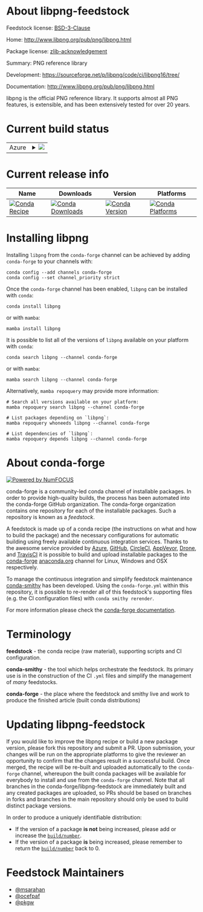 About libpng-feedstock
======================

Feedstock license: [BSD-3-Clause](https://github.com/conda-forge/libpng-feedstock/blob/main/LICENSE.txt)

Home: http://www.libpng.org/pub/png/libpng.html

Package license: [zlib-acknowledgement](http://www.libpng.org/pub/png/src/libpng-LICENSE.txt)

Summary: PNG reference library

Development: https://sourceforge.net/p/libpng/code/ci/libpng16/tree/

Documentation: http://www.libpng.org/pub/png/libpng.html

libpng is the official PNG reference library. It supports almost all PNG
features, is extensible, and has been extensively tested for over 20 years.


Current build status
====================


<table>
    
  <tr>
    <td>Azure</td>
    <td>
      <details>
        <summary>
          <a href="https://dev.azure.com/conda-forge/feedstock-builds/_build/latest?definitionId=561&branchName=main">
            <img src="https://dev.azure.com/conda-forge/feedstock-builds/_apis/build/status/libpng-feedstock?branchName=main">
          </a>
        </summary>
        <table>
          <thead><tr><th>Variant</th><th>Status</th></tr></thead>
          <tbody><tr>
              <td>linux_64</td>
              <td>
                <a href="https://dev.azure.com/conda-forge/feedstock-builds/_build/latest?definitionId=561&branchName=main">
                  <img src="https://dev.azure.com/conda-forge/feedstock-builds/_apis/build/status/libpng-feedstock?branchName=main&jobName=linux&configuration=linux%20linux_64_" alt="variant">
                </a>
              </td>
            </tr><tr>
              <td>linux_aarch64</td>
              <td>
                <a href="https://dev.azure.com/conda-forge/feedstock-builds/_build/latest?definitionId=561&branchName=main">
                  <img src="https://dev.azure.com/conda-forge/feedstock-builds/_apis/build/status/libpng-feedstock?branchName=main&jobName=linux&configuration=linux%20linux_aarch64_" alt="variant">
                </a>
              </td>
            </tr><tr>
              <td>linux_ppc64le</td>
              <td>
                <a href="https://dev.azure.com/conda-forge/feedstock-builds/_build/latest?definitionId=561&branchName=main">
                  <img src="https://dev.azure.com/conda-forge/feedstock-builds/_apis/build/status/libpng-feedstock?branchName=main&jobName=linux&configuration=linux%20linux_ppc64le_" alt="variant">
                </a>
              </td>
            </tr><tr>
              <td>osx_64</td>
              <td>
                <a href="https://dev.azure.com/conda-forge/feedstock-builds/_build/latest?definitionId=561&branchName=main">
                  <img src="https://dev.azure.com/conda-forge/feedstock-builds/_apis/build/status/libpng-feedstock?branchName=main&jobName=osx&configuration=osx%20osx_64_" alt="variant">
                </a>
              </td>
            </tr><tr>
              <td>osx_arm64</td>
              <td>
                <a href="https://dev.azure.com/conda-forge/feedstock-builds/_build/latest?definitionId=561&branchName=main">
                  <img src="https://dev.azure.com/conda-forge/feedstock-builds/_apis/build/status/libpng-feedstock?branchName=main&jobName=osx&configuration=osx%20osx_arm64_" alt="variant">
                </a>
              </td>
            </tr><tr>
              <td>win_64</td>
              <td>
                <a href="https://dev.azure.com/conda-forge/feedstock-builds/_build/latest?definitionId=561&branchName=main">
                  <img src="https://dev.azure.com/conda-forge/feedstock-builds/_apis/build/status/libpng-feedstock?branchName=main&jobName=win&configuration=win%20win_64_" alt="variant">
                </a>
              </td>
            </tr>
          </tbody>
        </table>
      </details>
    </td>
  </tr>
</table>

Current release info
====================

| Name | Downloads | Version | Platforms |
| --- | --- | --- | --- |
| [![Conda Recipe](https://img.shields.io/badge/recipe-libpng-green.svg)](https://anaconda.org/conda-forge/libpng) | [![Conda Downloads](https://img.shields.io/conda/dn/conda-forge/libpng.svg)](https://anaconda.org/conda-forge/libpng) | [![Conda Version](https://img.shields.io/conda/vn/conda-forge/libpng.svg)](https://anaconda.org/conda-forge/libpng) | [![Conda Platforms](https://img.shields.io/conda/pn/conda-forge/libpng.svg)](https://anaconda.org/conda-forge/libpng) |

Installing libpng
=================

Installing `libpng` from the `conda-forge` channel can be achieved by adding `conda-forge` to your channels with:

```
conda config --add channels conda-forge
conda config --set channel_priority strict
```

Once the `conda-forge` channel has been enabled, `libpng` can be installed with `conda`:

```
conda install libpng
```

or with `mamba`:

```
mamba install libpng
```

It is possible to list all of the versions of `libpng` available on your platform with `conda`:

```
conda search libpng --channel conda-forge
```

or with `mamba`:

```
mamba search libpng --channel conda-forge
```

Alternatively, `mamba repoquery` may provide more information:

```
# Search all versions available on your platform:
mamba repoquery search libpng --channel conda-forge

# List packages depending on `libpng`:
mamba repoquery whoneeds libpng --channel conda-forge

# List dependencies of `libpng`:
mamba repoquery depends libpng --channel conda-forge
```


About conda-forge
=================

[![Powered by
NumFOCUS](https://img.shields.io/badge/powered%20by-NumFOCUS-orange.svg?style=flat&colorA=E1523D&colorB=007D8A)](https://numfocus.org)

conda-forge is a community-led conda channel of installable packages.
In order to provide high-quality builds, the process has been automated into the
conda-forge GitHub organization. The conda-forge organization contains one repository
for each of the installable packages. Such a repository is known as a *feedstock*.

A feedstock is made up of a conda recipe (the instructions on what and how to build
the package) and the necessary configurations for automatic building using freely
available continuous integration services. Thanks to the awesome service provided by
[Azure](https://azure.microsoft.com/en-us/services/devops/), [GitHub](https://github.com/),
[CircleCI](https://circleci.com/), [AppVeyor](https://www.appveyor.com/),
[Drone](https://cloud.drone.io/welcome), and [TravisCI](https://travis-ci.com/)
it is possible to build and upload installable packages to the
[conda-forge](https://anaconda.org/conda-forge) [anaconda.org](https://anaconda.org/)
channel for Linux, Windows and OSX respectively.

To manage the continuous integration and simplify feedstock maintenance
[conda-smithy](https://github.com/conda-forge/conda-smithy) has been developed.
Using the ``conda-forge.yml`` within this repository, it is possible to re-render all of
this feedstock's supporting files (e.g. the CI configuration files) with ``conda smithy rerender``.

For more information please check the [conda-forge documentation](https://conda-forge.org/docs/).

Terminology
===========

**feedstock** - the conda recipe (raw material), supporting scripts and CI configuration.

**conda-smithy** - the tool which helps orchestrate the feedstock.
                   Its primary use is in the construction of the CI ``.yml`` files
                   and simplify the management of *many* feedstocks.

**conda-forge** - the place where the feedstock and smithy live and work to
                  produce the finished article (built conda distributions)


Updating libpng-feedstock
=========================

If you would like to improve the libpng recipe or build a new
package version, please fork this repository and submit a PR. Upon submission,
your changes will be run on the appropriate platforms to give the reviewer an
opportunity to confirm that the changes result in a successful build. Once
merged, the recipe will be re-built and uploaded automatically to the
`conda-forge` channel, whereupon the built conda packages will be available for
everybody to install and use from the `conda-forge` channel.
Note that all branches in the conda-forge/libpng-feedstock are
immediately built and any created packages are uploaded, so PRs should be based
on branches in forks and branches in the main repository should only be used to
build distinct package versions.

In order to produce a uniquely identifiable distribution:
 * If the version of a package **is not** being increased, please add or increase
   the [``build/number``](https://docs.conda.io/projects/conda-build/en/latest/resources/define-metadata.html#build-number-and-string).
 * If the version of a package **is** being increased, please remember to return
   the [``build/number``](https://docs.conda.io/projects/conda-build/en/latest/resources/define-metadata.html#build-number-and-string)
   back to 0.

Feedstock Maintainers
=====================

* [@msarahan](https://github.com/msarahan/)
* [@ocefpaf](https://github.com/ocefpaf/)
* [@pkgw](https://github.com/pkgw/)

